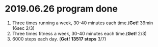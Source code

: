 # 2019.06.26 program done


 
1. Three times running a week, 30-40 minutes each time.(**Get!** 39min 16sec 2/3)
2. Three times fitness a week, 30-40 minutes each time.(**Get!** 2/3)
3. 6000 steps each day. (**Get!** **13517 steps** 3/7)
